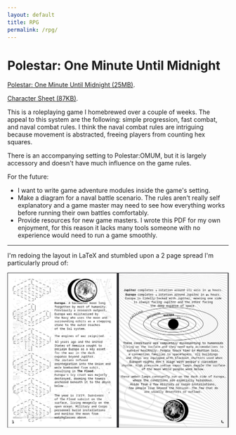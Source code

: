 ```yaml
---
layout: default
title: RPG
permalink: /rpg/
---
```

# Polestar: One Minute Until Midnight

[Polestar: One Minute Until Midnight (25MB)][hexcat]. 

[Character Sheet (87KB)][sheet]. 

This is a roleplaying game I homebrewed over a couple of weeks. The appeal to this system are the following: simple progression, fast combat, and naval combat rules. I think the naval combat rules are intriguing because movement is abstracted, freeing players from counting hex squares. 

There is an accompanying setting to Polestar:OMUM, but it is largely accessory and doesn't have much influence on the game rules.

For the future:
- I want to write game adventure modules inside the game's setting.
- Make a diagram for a naval battle scenario. The rules aren't really self explanatory and a game master may need to see how everything works before running their own battles comfortably.
- Provide resources for new game masters. I wrote this PDF for my own enjoyment, for this reason it lacks many tools someone with no experience would need to run a game smoothly.

---

I'm redoing the layout in LaTeX and stumbled upon a 2 page spread I'm particularly proud of:

![spread]

[hexcat]: assets/polestar.pdf
[sheet]: assets/polestarcharsheet.pdf
[spread]: assets/images/spread.png